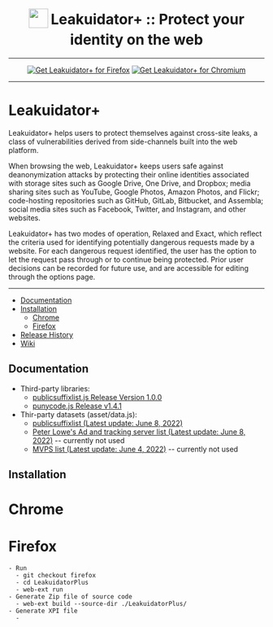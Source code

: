<h1 align="center">
<sub>
<img  src="https://github.com/mjz3/LeakuidatorPlus/blob/main/icons/icon.png" height="38" width="38">
</sub>
Leakuidator+ :: Protect your identity on the web
</h1>

***

<p align="center">
<a href="https://addons.mozilla.org/en-US/firefox/addon/leakuidatorplus/"><img src="https://user-images.githubusercontent.com/585534/107280546-7b9b2a00-6a26-11eb-8f9f-f95932f4bfec.png" alt="Get Leakuidator+ for Firefox"></a>
<a href="https://chrome.google.com/webstore/detail/leakuidator%2B/hhfpajcjkikoocmmhcimllpinjnbedll"><img src="https://user-images.githubusercontent.com/585534/107280622-91a8ea80-6a26-11eb-8d07-77c548b28665.png" alt="Get Leakuidator+ for Chromium"></a>

***

# Leakuidator+ 

Leakuidator+ helps users to protect themselves against cross-site leaks, a class of vulnerabilities derived from side-channels built into the web platform.

When browsing the web, Leakuidator+ keeps users safe against deanonymization attacks by protecting their online identities associated with storage sites such as Google Drive, One Drive, and Dropbox; media sharing sites such as YouTube, Google Photos, Amazon Photos, and Flickr; code-hosting repositories such as GitHub, GitLab, Bitbucket, and Assembla; social media sites such as Facebook, Twitter, and Instagram, and other websites.

Leakuidator+ has two modes of operation, Relaxed and Exact, which reflect the criteria used for identifying potentially dangerous requests made by a website. For each dangerous request identified, the user has the option to let the request pass through or to continue being protected. Prior user decisions can be recorded for future use, and are accessible for editing through the options page.

***

* [Documentation](#documentation)
* [Installation](#installation)
  * [Chrome](#chrome)
  * [Firefox](#firefox)
* [Release History](#release-history)
* [Wiki](https://github.com/mjz3/LeakuidatorPlus/wiki)

## Documentation
  - Third-party libraries:
    - [publicsuffixlist.js Release Version 1.0.0](https://github.com/gorhill/publicsuffixlist.js/releases/tag/1.0.0)
    - [punycode.js Release v1.4.1](https://github.com/mathiasbynens/punycode.js/releases/tag/v1.4.1)
  - Thir-party datasets (asset/data.js):
    - [publicsuffixlist (Latest update: June 8, 2022)](https://publicsuffix.org/list/public_suffix_list.dat)
    - [Peter Lowe's Ad and tracking server list (Latest update: June 8, 2022)](https://pgl.yoyo.org/adservers/serverlist.php?hostformat=proxyautoconfig) -- currently not used
    - [MVPS list (Latest update: June 4, 2022)](https://winhelp2002.mvps.org/hosts.txt) -- currently not used
  
## Installation
  # Chrome
  # Firefox
    - Run
      - git checkout firefox
      - cd LeakuidatorPlus
      - web-ext run 
    - Generate Zip file of source code
      - web-ext build --source-dir ./LeakuidatorPlus/
    - Generate XPI file
      - 

